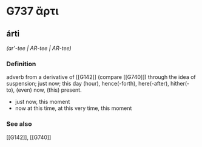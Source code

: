 # G737 ἄρτι

## árti

_(ar'-tee | AR-tee | AR-tee)_

### Definition

adverb from a derivative of [[G142]] (compare [[G740]]) through the idea of suspension; just now; this day (hour), hence(-forth), here(-after), hither(-to), (even) now, (this) present.

- just now, this moment
- now at this time, at this very time, this moment

### See also

[[G142]], [[G740]]

